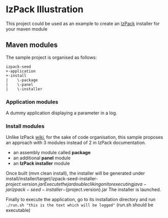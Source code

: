 # IzPack Illustration

This project could be used as an example to create an [IzPack](http://izpack.org/) installer for your maven module

## Maven modules
The sample project is organised as follows:

    izpack-seed
    +-application
    +-install
    |    \-package
    |    \-panel
    |    \-installer

### Application modules
A dummy application displaying a parameter in a log.

### Install modules
Unlike IzPack [wiki](http://docs.codehaus.org/display/IZPACK/Compiling+Using+Maven), for the sake of code organisation, this sample proposes an approach with 3 modules instead of 2 in IzPack documentation.

* an assembly module called __package__
* an additional __panel__ module
* an __IzPack installer__ module

Once built (mvn clean install), the installer will be generated under install/installer/target/izpack-seed-installer-${project.version}.jar
Execute the jar double cliking on it or executing java - jar izpack-seed-installer-${project.version}.jar
The installer is launched.

Finally to execute the application, go to its installation directory and run
`./run.sh "this is the text which will be logged"`
(run.sh should be executable)
